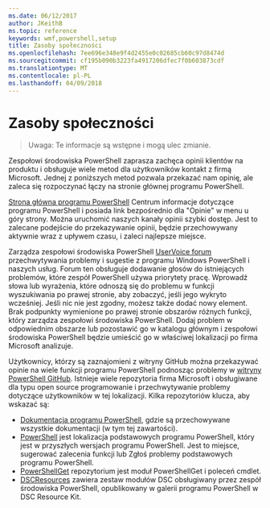 ```yaml
---
ms.date: 06/12/2017
author: JKeithB
ms.topic: reference
keywords: wmf,powershell,setup
title: Zasoby społeczności
ms.openlocfilehash: 7ee696e348e9f4d2455e0c02685cb60c97d8474d
ms.sourcegitcommit: cf195b090b3223fa4917206dfec7f0b603873cdf
ms.translationtype: MT
ms.contentlocale: pl-PL
ms.lasthandoff: 04/09/2018
---
```

# <a name="community-resources"></a>Zasoby społeczności #
> Uwaga: Te informacje są wstępne i mogą ulec zmianie.

Zespołowi środowiska PowerShell zaprasza zachęca opinii klientów na produktu i obsługuje wiele metod dla użytkowników kontakt z firmą Microsoft.
Jednej z poniższych metod pozwala przekazać nam opinię, ale zaleca się rozpoczynać łączy na stronie głównej programu PowerShell.

[Strona główna programu PowerShell](https://microsoft.com/powershell) Centrum informacje dotyczące programu PowerShell i posiada link bezpośrednio dla "Opinie" w menu u góry strony.
Można uruchomić naszych kanały opinii szybki dostęp.
Jest to zalecane podejście do przekazywanie opinii, będzie przechowywany aktywnie wraz z upływem czasu, i zaleci najlepsze miejsce.

Zarządza zespołowi środowiska PowerShell [UserVoice forum](https://windowsserver.uservoice.com/forums/301869-powershell/) przechwytywania problemy i sugestie z programu Windows PowerShell i naszych usług.
Forum ten obsługuje dodawanie głosów do istniejących problemów, które zespół PowerShell używa priorytety pracę.
Wprowadź słowa lub wyrażenia, które odnoszą się do problemu w funkcji wyszukiwania po prawej stronie, aby zobaczyć, jeśli jego wykryto wcześniej.
Jeśli nic nie jest zgodny, możesz także dodać nowy element.
Brak podpunkty wymienione po prawej stronie obszarów różnych funkcji, który zarządza zespołowi środowiska PowerShell.
Dodaj problem w odpowiednim obszarze lub pozostawić go w katalogu głównym i zespołowi środowiska PowerShell będzie umieścić go w właściwej lokalizacji po firma Microsoft analizuje.

Użytkownicy, którzy są zaznajomieni z witryny GitHub można przekazywać opinie na wiele funkcji programu PowerShell podnosząc problemy w [witryny PowerShell GitHub](https://github.com/powershell).
Istnieje wiele repozytoria firma Microsoft i obsługiwane dla typu open source programowanie i przechwytywanie problemy dotyczące użytkowników w tej lokalizacji.
Kilka repozytoriów klucza, aby wskazać są:

* [Dokumentacja programu PowerShell](https://github.com/PowerShell/powershell-docs), gdzie są przechowywane wszystkie dokumentacji (w tym tej zawartości).
* [PowerShell](https://github.com/PowerShell/powershell) jest lokalizacja podstawowych programu PowerShell, który jest w przyszłych wersjach programu PowerShell.
Jest to miejsce, sugerować zalecenia funkcji lub Zgłoś problemy podstawowych programu PowerShell.
* [PowerShellGet](https://github.com/PowerShell/powershellget) repozytorium jest moduł PowerShellGet i poleceń cmdlet.
* [DSCResources](https://github.com/PowerShell/DscResources) zawiera zestaw modułów DSC obsługiwany przez zespół środowiska PowerShell, opublikowany w galerii programu PowerShell w DSC Resource Kit.